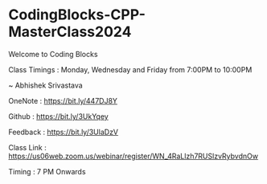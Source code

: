 # CodingBlocks-CPP-MasterClass2024

Welcome to Coding Blocks

Class Timings : Monday, Wednesday and Friday from 7:00PM to 10:00PM 

~ Abhishek Srivastava

OneNote : https://bit.ly/447DJ8Y 

Github : https://bit.ly/3UkYqey

Feedback : https://bit.ly/3UlaDzV

Class Link : https://us06web.zoom.us/webinar/register/WN_4RaLlzh7RUSlzvRybvdnOw

Timing : 7 PM Onwards
